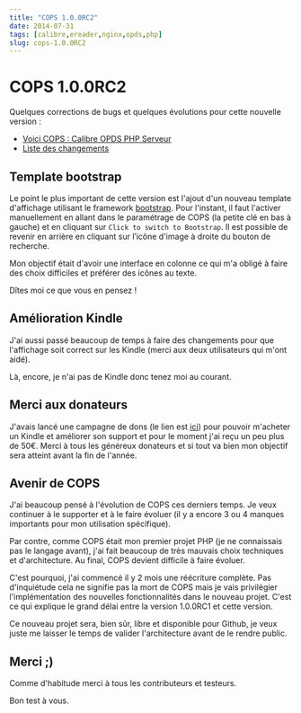 ```yaml
---
title: "COPS 1.0.0RC2"
date: 2014-07-31
tags: [calibre,ereader,nginx,opds,php]
slug: cops-1.0.0RC2
---
```

# COPS 1.0.0RC2

Quelques corrections de bugs et quelques évolutions pour cette nouvelle version :

* [Voici COPS : Calibre OPDS PHP Serveur](/fr/projects/calibre-opds-php-server)
* [Liste des changements](/fr/oss/calibre-opds-php-server-changelog)

## Template bootstrap

Le point le plus important de cette version est l'ajout d'un nouveau template d'affichage utilisant le framework [bootstrap](http://getbootstrap.com/). Pour l'instant, il faut l'activer manuellement en allant dans le paramétrage de COPS (la petite clé en bas à gauche) et en cliquant sur `Click to switch to Bootstrap`. Il est possible de revenir en arrière en cliquant sur l’icône d'image à droite du bouton de recherche.

Mon objectif était d'avoir une interface en colonne ce qui m'a obligé à faire des choix difficiles et préférer des icônes au texte.

Dîtes moi ce que vous en pensez !

## Amélioration Kindle

J'ai aussi passé beaucoup de temps à faire des changements pour que l'affichage soit correct sur les Kindle (merci aux deux utilisateurs qui m'ont aidé).

Là, encore, je n'ai pas de Kindle donc tenez moi au courant.

## Merci aux donateurs

J'avais lancé une campagne de dons (le lien est [ici](/fr/projects/calibre-opds-php-server)) pour pouvoir m'acheter un Kindle et améliorer son support et pour le moment j'ai reçu un peu plus de 50€. Merci à tous les généreux donateurs et si tout va bien mon objectif sera atteint avant la fin de l'année.

## Avenir de COPS

J'ai beaucoup pensé à l'évolution de COPS ces derniers temps. Je veux continuer à le supporter et à le faire évoluer (il y a encore 3 ou 4 manques importants pour mon utilisation spécifique).

Par contre, comme COPS était mon premier projet PHP (je ne connaissais pas le langage avant), j'ai fait beaucoup de très mauvais choix techniques et d'architecture. Au final, COPS devient difficile à faire évoluer.

C'est pourquoi, j'ai commencé il y 2 mois une réécriture complète. Pas d'inquiétude cela ne signifie pas la mort de COPS mais je vais privilégier l'implémentation des nouvelles fonctionnalités dans le nouveau projet. C'est ce qui explique le grand délai entre la version 1.0.0RC1 et cette version.

Ce nouveau projet sera, bien sûr, libre et disponible pour Github, je veux juste me laisser le temps de valider l'architecture avant de le rendre public.

## Merci ;)

Comme d'habitude merci à tous les contributeurs et testeurs.

Bon test à vous.
